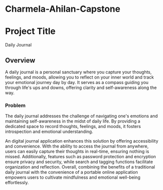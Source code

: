 # Charmela-Ahilan-Capstone

# Project Title

Daily Journal

## Overview

A daily journal is a personal sanctuary where you capture your thoughts, feelings, and moods, allowing you to reflect on your inner world and track your emotional journey day by day. It serves as a compass guiding you through life's ups and downs, offering clarity and self-awareness along the way.

### Problem

The daily journal addresses the challenge of navigating one's emotions and maintaining self-awareness in the midst of daily life. By providing a dedicated space to record thoughts, feelings, and moods, it fosters introspection and emotional understanding.

An digital journal application enhances this solution by offering accessibility and convenience. With the ability to access the journal from anywhere, users can easily capture their thoughts in real-time, ensuring nothing is missed. Additionally, features such as password protection and encryption ensure privacy and security, while search and tagging functions facilitate organization and reflection. Overall, combining the benefits of a traditional daily journal with the convenience of a portable online application empowers users to cultivate mindfulness and emotional well-being effortlessly.
